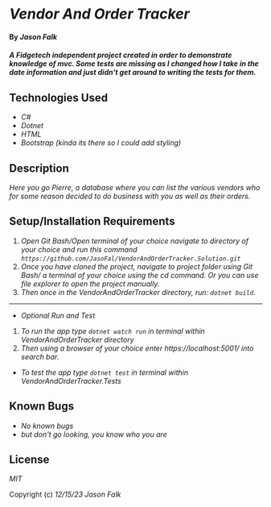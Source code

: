 # _Vendor And Order Tracker_

#### By _**Jason Falk**_

#### _A Fidgetech independent project created in order to demonstrate knowledge of mvc. Some tests are missing as I changed how I take in the date information and just didn't get around to writing the tests for them._

## Technologies Used

* _C#_
* _Dotnet_
* _HTML_
* _Bootstrap (kinda its there so I could add styling)_

## Description

_Here you go Pierre, a database where you can list the various vendors who for some reason decided to do business with you as well as their orders._

## Setup/Installation Requirements

1. _Open Git Bash/Open terminal of your choice navigate to directory of your choice and run this command `https://github.com/JasoFal/VendorAndOrderTracker.Solution.git`_
2. _Once you have cloned the project, navigate to project folder using Git Bash/ a terminal of your choice using the cd command. Or you can use file explorer to open the project manually._
3. _Then once in the VendorAndOrderTracker directory, run: `dotnet build`._
------------------
* _Optional Run and Test_
1. _To run the app type `dotnet watch run` in terminal within VendorAndOrderTracker directory_
2. _Then using a browser of your choice enter https://localhost:5001/ into search bar._
* _To test the app type `dotnet test` in terminal within VendorAndOrderTracker.Tests_

## Known Bugs

* _No known bugs_
* _but don't go looking, you know who you are_

## License

_MIT_

Copyright (c) _12/15/23_ _Jason Falk_